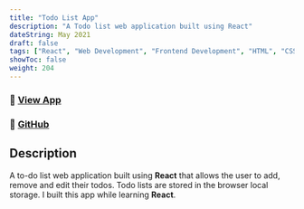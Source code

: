 ```yaml
---
title: "Todo List App"
description: "A Todo list web application built using React"
dateString: May 2021
draft: false
tags: ["React", "Web Development", "Frontend Development", "HTML", "CSS", "JavaScript"]
showToc: false
weight: 204
--- 
```

### 🔗 [View App](https://arkalim-todo-list.netlify.app)
### 🔗 [GitHub](https://github.com/arkalim/todo-list-app)

## Description

A to-do list web application built using **React** that allows the user to add, remove and edit their todos. Todo lists are stored in the browser local storage. I built this app while learning **React**.